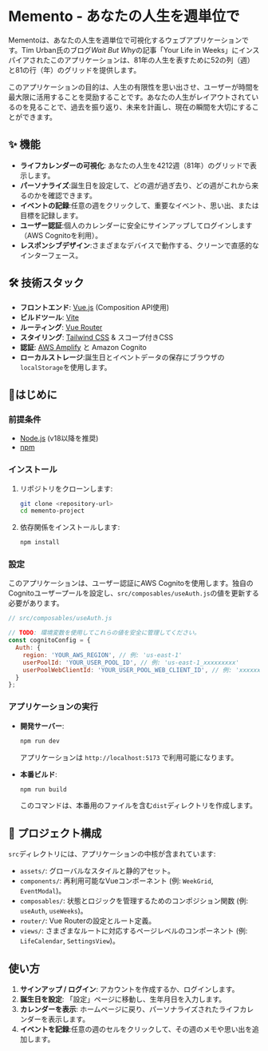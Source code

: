 # Memento - あなたの人生を週単位で

Mementoは、あなたの人生を週単位で可視化するウェブアプリケーションです。Tim Urban氏のブログ*Wait But Why*の記事「Your Life in Weeks」にインスパイアされたこのアプリケーションは、81年の人生を表すために52の列（週）と81の行（年）のグリッドを提供します。

このアプリケーションの目的は、人生の有限性を思い出させ、ユーザーが時間を最大限に活用することを奨励することです。あなたの人生がレイアウトされているのを見ることで、過去を振り返り、未来を計画し、現在の瞬間を大切にすることができます。

## ✨ 機能

- **ライフカレンダーの可視化**: あなたの人生を4212週（81年）のグリッドで表示します。
- **パーソナライズ**:誕生日を設定して、どの週が過ぎ去り、どの週がこれから来るのかを確認できます。
- **イベントの記録**:任意の週をクリックして、重要なイベント、思い出、または目標を記録します。
- **ユーザー認証**:個人のカレンダーに安全にサインアップしてログインします（AWS Cognitoを利用）。
- **レスポンシブデザイン**:さまざまなデバイスで動作する、クリーンで直感的なインターフェース。

## 🛠️ 技術スタック

- **フロントエンド**: [Vue.js](https://vuejs.org/) (Composition API使用)
- **ビルドツール**: [Vite](https://vitejs.dev/)
- **ルーティング**: [Vue Router](https://router.vuejs.org/)
- **スタイリング**: [Tailwind CSS](https://tailwindcss.com/) & スコープ付きCSS
- **認証**: [AWS Amplify](https://aws.amazon.com/amplify/) と Amazon Cognito
- **ローカルストレージ**:誕生日とイベントデータの保存にブラウザの`localStorage`を使用します。

## 🚀はじめに

### 前提条件

- [Node.js](https://nodejs.org/) (v18以降を推奨)
- [npm](https://www.npmjs.com/)

### インストール

1.  リポジトリをクローンします:
    ```bash
    git clone <repository-url>
    cd memento-project
    ```

2.  依存関係をインストールします:
    ```bash
    npm install
    ```

### 設定

このアプリケーションは、ユーザー認証にAWS Cognitoを使用します。独自のCognitoユーザープールを設定し、`src/composables/useAuth.js`の値を更新する必要があります。

```javascript
// src/composables/useAuth.js

// TODO: 環境変数を使用してこれらの値を安全に管理してください。
const cognitoConfig = {
  Auth: {
    region: 'YOUR_AWS_REGION', // 例: 'us-east-1'
    userPoolId: 'YOUR_USER_POOL_ID', // 例: 'us-east-1_xxxxxxxxx'
    userPoolWebClientId: 'YOUR_USER_POOL_WEB_CLIENT_ID', // 例: 'xxxxxxxxxxxxxxxxxxxxxx'
  }
};
```

### アプリケーションの実行

- **開発サーバー**:
  ```bash
  npm run dev
  ```
  アプリケーションは `http://localhost:5173` で利用可能になります。

- **本番ビルド**:
  ```bash
  npm run build
  ```
  このコマンドは、本番用のファイルを含む`dist`ディレクトリを作成します。

## 📂 プロジェクト構成

`src`ディレクトリには、アプリケーションの中核が含まれています:

-   `assets/`: グローバルなスタイルと静的アセット。
-   `components/`: 再利用可能なVueコンポーネント (例: `WeekGrid`, `EventModal`)。
-   `composables/`: 状態とロジックを管理するためのコンポジション関数 (例: `useAuth`, `useWeeks`)。
-   `router/`: Vue Routerの設定とルート定義。
-   `views/`: さまざまなルートに対応するページレベルのコンポーネント (例: `LifeCalendar`, `SettingsView`)。

## 使い方

1.  **サインアップ / ログイン**: アカウントを作成するか、ログインします。
2.  **誕生日を設定**: 「設定」ページに移動し、生年月日を入力します。
3.  **カレンダーを表示**: ホームページに戻り、パーソナライズされたライフカレンダーを表示します。
4.  **イベントを記録**:任意の週のセルをクリックして、その週のメモや思い出を追加します。
